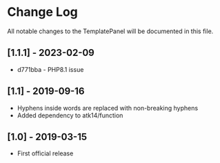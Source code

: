 Change Log
==========

All notable changes to the TemplatePanel will be documented in this file.

[1.1.1] - 2023-02-09
--------------------

* d771bba - PHP8.1 issue

[1.1] - 2019-09-16
------------------

- Hyphens inside words are replaced with non-breaking hyphens
- Added dependency to atk14/function

[1.0] - 2019-03-15
------------------

- First official release
